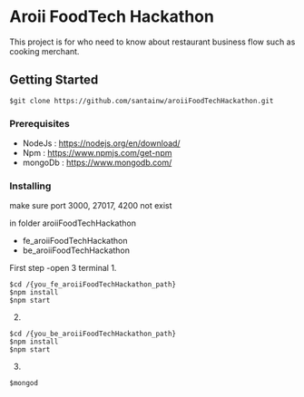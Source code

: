 # Aroii FoodTech Hackathon

This project is for who need to know about restaurant business flow such as cooking merchant.

## Getting Started

```
$git clone https://github.com/santainw/aroiiFoodTechHackathon.git
```

### Prerequisites

- NodeJs : https://nodejs.org/en/download/
- Npm : https://www.npmjs.com/get-npm
- mongoDb : https://www.mongodb.com/


### Installing

make sure port 3000, 27017, 4200 not exist

in folder aroiiFoodTechHackathon

- fe_aroiiFoodTechHackathon
- be_aroiiFoodTechHackathon

First step
-open 3 terminal
1.
```
$cd /{you_fe_aroiiFoodTechHackathon_path}
$npm install
$npm start
```
2.
```
$cd /{you_be_aroiiFoodTechHackathon_path}
$npm install
$npm start
```
3.
```
$mongod
```
